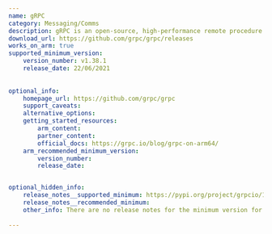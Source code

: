 ```yaml
---
name: gRPC
category: Messaging/Comms
description: gRPC is an open-source, high-performance remote procedure call (RPC) framework that can run anywhere. gRPC enables client and server applications to communicate transparently, and simplifies the building of connected systems.
download_url: https://github.com/grpc/grpc/releases
works_on_arm: true
supported_minimum_version:
    version_number: v1.38.1
    release_date: 22/06/2021
 
 
optional_info:
    homepage_url: https://github.com/grpc/grpc
    support_caveats:
    alternative_options:
    getting_started_resources:
        arm_content:
        partner_content: 
        official_docs: https://grpc.io/blog/grpc-on-arm64/
    arm_recommended_minimum_version:
        version_number: 
        release_date:


optional_hidden_info:
    release_notes__supported_minimum: https://pypi.org/project/grpcio/1.38.1/#files
    release_notes__recommended_minimum: 
    other_info: There are no release notes for the minimum version for ARM64, but in gRPC official blog it is mentioned that from version 1.38.1 arm support is added. Pre-built wheels for aarch64 Linux are published with each release (starting from v1.38.1). Installed grpc through pip.
 
---
```

